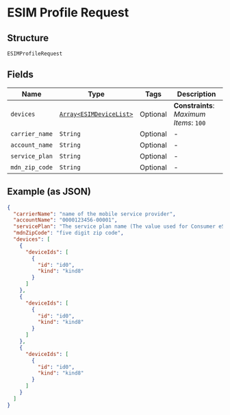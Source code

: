 
# ESIM Profile Request

## Structure

`ESIMProfileRequest`

## Fields

| Name | Type | Tags | Description |
|  --- | --- | --- | --- |
| `devices` | [`Array<ESIMDeviceList>`](../../doc/models/esim-device-list.md) | Optional | **Constraints**: *Maximum Items*: `100` |
| `carrier_name` | `String` | Optional | - |
| `account_name` | `String` | Optional | - |
| `service_plan` | `String` | Optional | - |
| `mdn_zip_code` | `String` | Optional | - |

## Example (as JSON)

```json
{
  "carrierName": "name of the mobile service provider",
  "accountName": "0000123456-00001",
  "servicePlan": "The service plan name (The value used for Consumer eSIM for Enterprise will be HybridESim)",
  "mdnZipCode": "five digit zip code",
  "devices": [
    {
      "deviceIds": [
        {
          "id": "id0",
          "kind": "kind8"
        }
      ]
    },
    {
      "deviceIds": [
        {
          "id": "id0",
          "kind": "kind8"
        }
      ]
    },
    {
      "deviceIds": [
        {
          "id": "id0",
          "kind": "kind8"
        }
      ]
    }
  ]
}
```

